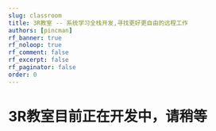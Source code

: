 ```yaml
---
slug: classroom
title: 3R教室 -- 系统学习全栈开发,寻找更好更自由的远程工作
authors: [pincman]
rf_banner: true
rf_noloop: true
rf_comment: false
rf_excerpt: false
rf_paginator: false
order: 0
---
```

# 3R教室目前正在开发中，请稍等